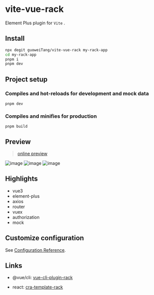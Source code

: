 # vite-vue-rack
Element Plus plugin for `Vite` .

## Install

```bash
npx degit guoweiTang/vite-vue-rack my-rack-app
cd my-rack-app
pnpm i
pnpm dev
```

## Project setup

### Compiles and hot-reloads for development and mock data
```
pnpm dev
```
### Compiles and minifies for production
```
pnpm build
```

## Preview
> [online preview](http://guoweitang.net:8080/)

![image](https://user-images.githubusercontent.com/8178166/118818566-0a052e80-b8e7-11eb-9ab2-1babc30e50a6.png)
![image](https://user-images.githubusercontent.com/8178166/118818771-4042ae00-b8e7-11eb-888a-89a039ff2b66.png)
![image](https://user-images.githubusercontent.com/8178166/118818855-5b152280-b8e7-11eb-9996-47aee33aa3ee.png)

## Highlights
- vue3
- element-plus
- axios
- router
- vuex
- authorization
- mock

## Customize configuration
See [Configuration Reference](https://vitejs.dev/).

## Links
- @vue/cli: [vue-cli-plugin-rack](https://github.com/guoweiTang/vue-cli-plugin-rack)

- react: [cra-template-rack](https://github.com/guoweiTang/cra-template-rack)

